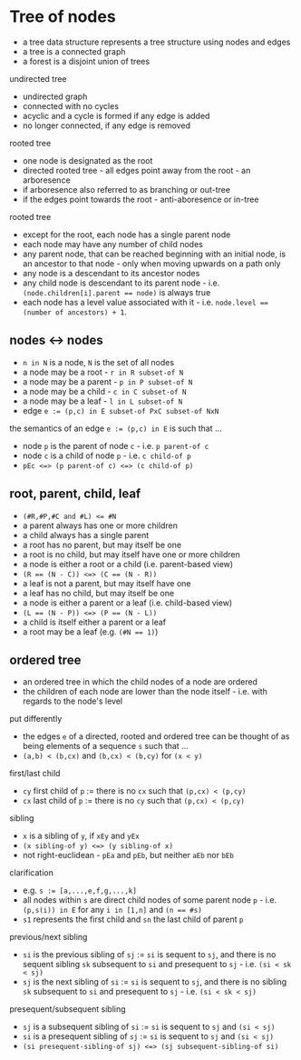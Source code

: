 
<!-- ======================================================================= -->
# Tree of nodes

* a tree data structure represents a tree structure using nodes and edges
* a tree is a connected graph
* a forest is a disjoint union of trees

undirected tree

* undirected graph
* connected with no cycles
* acyclic and a cycle is formed if any edge is added
* no longer connected, if any edge is removed

rooted tree

* one node is designated as the root
* directed rooted tree - all edges point away from the root - an arboresence
* if arboresence also referred to as branching or out-tree
* if the edges point towards the root - anti-aboresence or in-tree

rooted tree

* except for the root, each node has a single parent node
* each node may have any number of child nodes
* any parent node, that can be reached beginning with an initial node,
  is an ancestor to that node - only when moving upwards on a path only
* any node is a descendant to its ancestor nodes
* any child node is descendant to its parent node -
  i.e. `(node.children[i].parent == node)` is always true
* each node has a level value associated with it -
  i.e. `node.level == (number of ancestors) + 1`.

<!-- ======================================================================= -->
## nodes <-> nodes

* `n in N` is a node, `N` is the set of all nodes
* a node may be a root - `r in R subset-of N`
* a node may be a parent - `p in P subset-of N`
* a node may be a child - `c in C subset-of N`
* a node may be a leaf - `l in L subset-of N`
* edge `e := (p,c) in E subset-of PxC subset-of NxN`

the semantics of an edge `e := (p,c) in E` is such that ...

* node `p` is the parent of node `c` - i.e. `p parent-of c`
* node `c` is a child of node `p` - i.e. `c child-of p`
* `pEc <=> (p parent-of c) <=> (c child-of p)`

<!-- ======================================================================= -->
## root, parent, child, leaf

* `(#R,#P,#C and #L) <= #N`
* a parent always has one or more children
* a child always has a single parent
* a root has no parent, but may itself be one
* a root is no child, but may itself have one or more children
* a node is either a root or a child (i.e. parent-based view)
* `(R == (N - C)) <=> (C == (N - R))`
* a leaf is not a parent, but may itself have one
* a leaf has no child, but may itself be one
* a node is either a parent or a leaf (i.e. child-based view)
* `(L == (N - P)) <=> (P == (N - L))`
* a child is itself either a parent or a leaf
* a root may be a leaf (e.g. `(#N == 1)`)

<!-- ======================================================================= -->
## ordered tree

* an ordered tree in which the child nodes of a node are ordered
* the children of each node are lower than the node itself -
  i.e. with regards to the node's level

put differently

* the edges `e` of a directed, rooted and ordered tree can be thought of as
  being elements of a sequence `s` such that ...
* `(a,b) < (b,cx)` and `(b,cx) < (b,cy)` for `(x < y)`

first/last child

* `cy` first child of `p` := there is no `cx` such that `(p,cx) < (p,cy)`
* `cx` last child of `p` := there is no `cy` such that `(p,cx) < (p,cy)`

sibling

* `x` is a sibling of `y`, if `xEy` and `yEx`
* `(x sibling-of y) <=> (y sibling-of x)`
* not right-euclidean - `pEa` and `pEb`, but neither `aEb` nor `bEb`

clarification

* e.g. `s := [a,...,e,f,g,...,k]`
* all nodes within `s` are direct child nodes of some parent node `p` -
  i.e. `(p,s(i)) in E` for any `i in [1,n]` and `(n == #s)`
* `s1` represents the first child and `sn` the last child of parent `p`

previous/next sibling

* `si` is the previous sibling of `sj` := `si` is sequent to `sj`, and
  there is no sequent sibling `sk` subsequent to `si` and presequent to `sj` -
  i.e. `(si < sk < sj)`
* `sj` is the next sibling of `si` := `si` is sequent to `sj`, and
  there is no sibling `sk` subsequent to `si` and presequent to `sj` -
  i.e. `(si < sk < sj)`

presequent/subsequent sibling

* `sj` is a subsequent sibling of `si` := `si` is sequent to `sj` and `(si < sj)`
* `si` is a presequent sibling of `sj` := `si` is sequent to `sj` and `(si < sj)`
* `(si presequent-sibling-of sj) <=> (sj subsequent-sibling-of si)`
